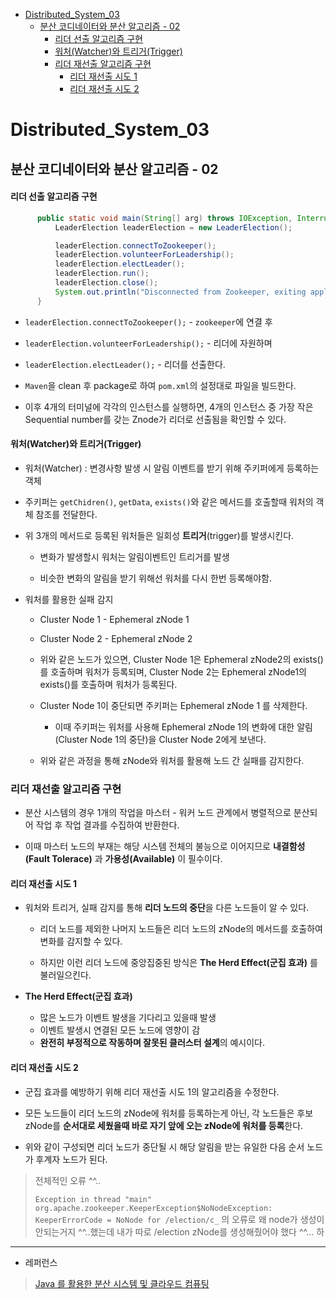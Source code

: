 - [Distributed\_System\_03](#distributed_system_03)
  - [분산 코디네이터와 분산 알고리즘 - 02](#분산-코디네이터와-분산-알고리즘---02)
      - [리더 선출 알고리즘 구현](#리더-선출-알고리즘-구현)
      - [워처(Watcher)와 트리거(Trigger)](#워처watcher와-트리거trigger)
    - [리더 재선출 알고리즘 구현](#리더-재선출-알고리즘-구현)
      - [리더 재선출 시도 1](#리더-재선출-시도-1)
      - [리더 재선출 시도 2](#리더-재선출-시도-2)


# Distributed_System_03

## 분산 코디네이터와 분산 알고리즘 - 02

#### 리더 선출 알고리즘 구현

```java
      public static void main(String[] arg) throws IOException, InterruptedException, KeeperException {
          LeaderElection leaderElection = new LeaderElection();

          leaderElection.connectToZookeeper(); 
          leaderElection.volunteerForLeadership();
          leaderElection.electLeader();
          leaderElection.run();
          leaderElection.close();
          System.out.println("Disconnected from Zookeeper, exiting application");
      }
```

- `leaderElection.connectToZookeeper();` - `zookeeper`에 연결 후

- `leaderElection.volunteerForLeadership();` - 리더에 자원하며

- `leaderElection.electLeader();` - 리더를 선출한다.

- `Maven`을 clean 후 package로 하여 `pom.xml`의 설정대로 파일을 빌드한다.

- 이후 4개의 터미널에 각각의 인스턴스를 실행하면, 4개의 인스턴스 중 가장 작은 Sequential number를 갖는 Znode가 리더로 선출됨을 확인할 수 있다.

#### 워처(Watcher)와 트리거(Trigger)

- 워처(Watcher) : 변경사항 발생 시 알림 이벤트를 받기 위해 주키퍼에게 등록하는 객체

- 주키퍼는 `getChidren()`, `getData`, `exists()`와 같은 메서드를 호출할때 워처의 객체 참조를 전달한다.

- 위 3개의 메서드로 등록된 워처들은 일회성 **트리거**(trigger)를 발생시킨다.
  
  - 변화가 발생할시 워처는 알림이벤트인 트리거를 발생
  
  - 비슷한 변화의 알림을 받기 위해선 워처를 다시 한번 등록해야함.

- 워처를 활용한 실패 감지
  
  - Cluster Node 1 - Ephemeral zNode 1
  
  - Cluster Node 2 - Ephemeral zNode 2
  
  - 위와 같은 노드가 있으면, Cluster Node 1은 Ephemeral zNode2의 exists()를 호출하며 워처가 등록되며, Cluster Node 2는 Ephemeral zNode1의 exists()를 호출하며 워처가 등록된다.
  
  - Cluster Node 1이 중단되면 주키퍼는 Ephemeral zNode 1 를 삭제한다.
    
    - 이때 주키퍼는 워처를 사용해 Ephemeral zNode 1의 변화에 대한 알림(Cluster Node 1의 중단)을 Cluster Node 2에게 보낸다.
  
  - 위와 같은 과정을 통해 zNode와 워처를 활용해 노드 간 실패를 감지한다.

### 리더 재선출 알고리즘 구현

- 분산 시스템의 경우 1개의 작업을 마스터 - 워커 노드 관계에서 병렬적으로 분산되어 작업 후 작업 결과를 수집하여 반환한다.

- 이때 마스터 노드의 부재는 해당 시스템 전체의 불능으로 이어지므로 **내결함성(Fault Tolerace)** 과 **가용성(Available)** 이 필수이다.

#### 리더 재선출 시도 1

- 워처와 트리거, 실패 감지를 통해 **리더 노드의 중단**을 다른 노드들이 알 수 있다.
  
  - 리더 노드를 제외한 나머지 노드들은 리더 노드의 zNode의 메서드를 호출하여 변화를 감지할 수 있다.
  
  - 하지만 이런 리더 노드에 중앙집중된 방식은 **The Herd Effect(군집 효과)** 를 불러일으킨다.

- **The Herd Effect(군집 효과)**
  
  - 많은 노드가 이벤트 발생을 기다리고 있을때 발생
  - 이벤트 발생시 연결된 모든 노드에 영향이 감
  - **완전히 부정적으로 작동하며 잘못된 클러스터 설계**의 예시이다.

#### 리더 재선출 시도 2

- 군집 효과를 예방하기 위해 리더 재선출 시도 1의 알고리즘을 수정한다.

- 모든 노드들이 리더 노드의 zNode에 워처를 등록하는게 아닌, 각 노드들은 후보 zNode를 **순서대로 세웠을때 바로 자기 앞에 오는 zNode에 워처를 등록**한다.

- 위와 같이 구성되면 리더 노드가 중단될 시 해당 알림을 받는 유일한 다음 순서 노드가 후계자 노드가 된다.

> 전체적인 오류 ^^..
> 
> `Exception in thread "main" org.apache.zookeeper.KeeperException$NoNodeException: KeeperErrorCode = NoNode for /election/c_` 의 오류로 왜 node가 생성이 안되는거지 ^^..했는데 내가 따로 /election zNode를 생성해줬어야 했다 ^^... 하

---

- 레퍼런스

> [Java 를 활용한 분산 시스템 및 클라우드 컴퓨팅](https://www.udemy.com/course/java-distributed-system/)

